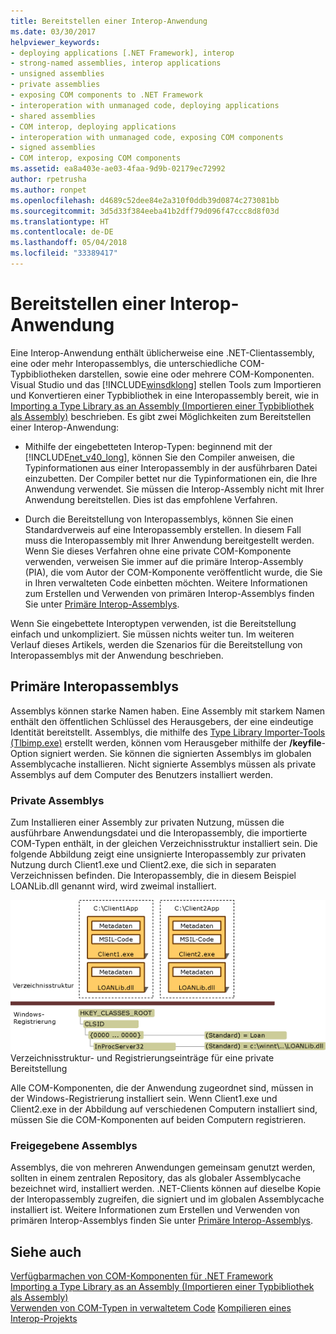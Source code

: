 ```yaml
---
title: Bereitstellen einer Interop-Anwendung
ms.date: 03/30/2017
helpviewer_keywords:
- deploying applications [.NET Framework], interop
- strong-named assemblies, interop applications
- unsigned assemblies
- private assemblies
- exposing COM components to .NET Framework
- interoperation with unmanaged code, deploying applications
- shared assemblies
- COM interop, deploying applications
- interoperation with unmanaged code, exposing COM components
- signed assemblies
- COM interop, exposing COM components
ms.assetid: ea8a403e-ae03-4faa-9d9b-02179ec72992
author: rpetrusha
ms.author: ronpet
ms.openlocfilehash: d4689c52dee84e2a310f0ddb39d0874c273081bb
ms.sourcegitcommit: 3d5d33f384eeba41b2dff79d096f47ccc8d8f03d
ms.translationtype: HT
ms.contentlocale: de-DE
ms.lasthandoff: 05/04/2018
ms.locfileid: "33389417"
---
```

# <a name="deploying-an-interop-application"></a>Bereitstellen einer Interop-Anwendung
Eine Interop-Anwendung enthält üblicherweise eine .NET-Clientassembly, eine oder mehr Interopassemblys, die unterschiedliche COM-Typbibliotheken darstellen, sowie eine oder mehrere COM-Komponenten. Visual Studio und das [!INCLUDE[winsdklong](../../../includes/winsdklong-md.md)] stellen Tools zum Importieren und Konvertieren einer Typbibliothek in eine Interopassembly bereit, wie in [Importing a Type Library as an Assembly (Importieren einer Typbibliothek als Assembly)](importing-a-type-library-as-an-assembly.md) beschrieben. Es gibt zwei Möglichkeiten zum Bereitstellen einer Interop-Anwendung:  
  
-   Mithilfe der eingebetteten Interop-Typen: beginnend mit der [!INCLUDE[net_v40_long](../../../includes/net-v40-long-md.md)], können Sie den Compiler anweisen, die Typinformationen aus einer Interopassembly in der ausführbaren Datei einzubetten. Der Compiler bettet nur die Typinformationen ein, die Ihre Anwendung verwendet. Sie müssen die Interop-Assembly nicht mit Ihrer Anwendung bereitstellen. Dies ist das empfohlene Verfahren.  
  
-   Durch die Bereitstellung von Interopassemblys, können Sie einen Standardverweis auf eine Interopassembly erstellen. In diesem Fall muss die Interopassembly mit Ihrer Anwendung bereitgestellt werden. Wenn Sie dieses Verfahren ohne eine private COM-Komponente verwenden, verweisen Sie immer auf die primäre Interop-Assembly (PIA), die vom Autor der COM-Komponente veröffentlicht wurde, die Sie in Ihren verwalteten Code einbetten möchten. Weitere Informationen zum Erstellen und Verwenden von primären Interop-Assemblys finden Sie unter [Primäre Interop-Assemblys](https://msdn.microsoft.com/library/b977a8be-59a0-40a0-a806-b11ffba5c080(v=vs.100)).  
  
 Wenn Sie eingebettete Interoptypen verwenden, ist die Bereitstellung einfach und unkompliziert. Sie müssen nichts weiter tun. Im weiteren Verlauf dieses Artikels, werden die Szenarios für die Bereitstellung von Interopassemblys mit der Anwendung beschrieben.  
  
## <a name="deploying-interop-assemblies"></a>Primäre Interopassemblys  
 Assemblys können starke Namen haben. Eine Assembly mit starkem Namen enthält den öffentlichen Schlüssel des Herausgebers, der eine eindeutige Identität bereitstellt. Assemblys, die mithilfe des [Type Library Importer-Tools (Tlbimp.exe)](../tools/tlbimp-exe-type-library-importer.md) erstellt werden, können vom Herausgeber mithilfe der **/keyfile**-Option signiert werden. Sie können die signierten Assemblys im globalen Assemblycache installieren. Nicht signierte Assemblys müssen als private Assemblys auf dem Computer des Benutzers installiert werden.  
  
### <a name="private-assemblies"></a>Private Assemblys  
 Zum Installieren einer Assembly zur privaten Nutzung, müssen die ausführbare Anwendungsdatei und die Interopassembly, die importierte COM-Typen enthält, in der gleichen Verzeichnisstruktur installiert sein. Die folgende Abbildung zeigt eine unsignierte Interopassembly zur privaten Nutzung durch Client1.exe und Client2.exe, die sich in separaten Verzeichnissen befinden. Die Interopassembly, die in diesem Beispiel LOANLib.dll genannt wird, wird zweimal installiert.  
  
 ![Directory structure and Windows registry (Verzeichnisstruktur und Windows-Registrierung)](media/comdeployprivate.gif "comdeployprivate")  
Verzeichnisstruktur- und Registrierungseinträge für eine private Bereitstellung  
  
 Alle COM-Komponenten, die der Anwendung zugeordnet sind, müssen in der Windows-Registrierung installiert sein. Wenn Client1.exe und Client2.exe in der Abbildung auf verschiedenen Computern installiert sind, müssen Sie die COM-Komponenten auf beiden Computern registrieren.  
  
### <a name="shared-assemblies"></a>Freigegebene Assemblys  
 Assemblys, die von mehreren Anwendungen gemeinsam genutzt werden, sollten in einem zentralen Repository, das als globaler Assemblycache bezeichnet wird, installiert werden. .NET-Clients können auf dieselbe Kopie der Interopassembly zugreifen, die signiert und im globalen Assemblycache installiert ist. Weitere Informationen zum Erstellen und Verwenden von primären Interop-Assemblys finden Sie unter [Primäre Interop-Assemblys](https://msdn.microsoft.com/library/b977a8be-59a0-40a0-a806-b11ffba5c080(v=vs.100)).  
  
## <a name="see-also"></a>Siehe auch  
 [Verfügbarmachen von COM-Komponenten für .NET Framework](exposing-com-components.md)  
 [Importing a Type Library as an Assembly (Importieren einer Typbibliothek als Assembly)](importing-a-type-library-as-an-assembly.md)  
 [Verwenden von COM-Typen in verwaltetem Code](https://msdn.microsoft.com/library/1a95a8ca-c8b8-4464-90b0-5ee1a1135b66(v=vs.100))  
 [Kompilieren eines Interop-Projekts](compiling-an-interop-project.md)
